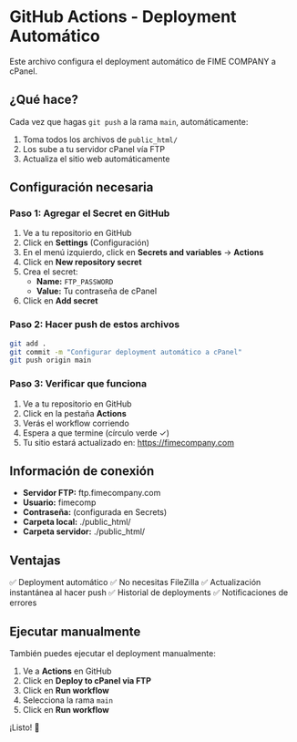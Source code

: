 # GitHub Actions - Deployment Automático

Este archivo configura el deployment automático de FIME COMPANY a cPanel.

## ¿Qué hace?

Cada vez que hagas `git push` a la rama `main`, automáticamente:
1. Toma todos los archivos de `public_html/`
2. Los sube a tu servidor cPanel vía FTP
3. Actualiza el sitio web automáticamente

## Configuración necesaria

### Paso 1: Agregar el Secret en GitHub

1. Ve a tu repositorio en GitHub
2. Click en **Settings** (Configuración)
3. En el menú izquierdo, click en **Secrets and variables** → **Actions**
4. Click en **New repository secret**
5. Crea el secret:
   - **Name:** `FTP_PASSWORD`
   - **Value:** Tu contraseña de cPanel
6. Click en **Add secret**

### Paso 2: Hacer push de estos archivos

```bash
git add .
git commit -m "Configurar deployment automático a cPanel"
git push origin main
```

### Paso 3: Verificar que funciona

1. Ve a tu repositorio en GitHub
2. Click en la pestaña **Actions**
3. Verás el workflow corriendo
4. Espera a que termine (círculo verde ✓)
5. Tu sitio estará actualizado en: https://fimecompany.com

## Información de conexión

- **Servidor FTP:** ftp.fimecompany.com
- **Usuario:** fimecomp
- **Contraseña:** (configurada en Secrets)
- **Carpeta local:** ./public_html/
- **Carpeta servidor:** ./public_html/

## Ventajas

✅ Deployment automático
✅ No necesitas FileZilla
✅ Actualización instantánea al hacer push
✅ Historial de deployments
✅ Notificaciones de errores

## Ejecutar manualmente

También puedes ejecutar el deployment manualmente:
1. Ve a **Actions** en GitHub
2. Click en **Deploy to cPanel via FTP**
3. Click en **Run workflow**
4. Selecciona la rama `main`
5. Click en **Run workflow**

¡Listo! 🚀
